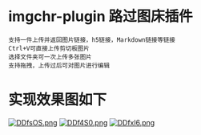 # imgchr-plugin 路过图床插件
```
支持一件上传并返回图片链接，h5链接，Markdown链接等链接
Ctrl+V可直接上传剪切板图片
选择文件夹可一次上传多张图片
支持拖拽，上传过后可对图片进行编辑
```

# 实现效果图如下
[![DDfsOS.png](https://s3.ax1x.com/2020/11/27/DDfsOS.png)](https://imgchr.com/i/DDfsOS)
[![DDf4S0.png](https://s3.ax1x.com/2020/11/27/DDf4S0.png)](https://imgchr.com/i/DDf4S0)
[![DDfxl6.png](https://s3.ax1x.com/2020/11/27/DDfxl6.png)](https://imgchr.com/i/DDfxl6)


